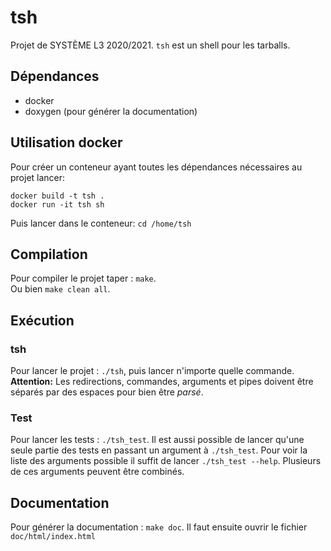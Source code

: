 # tsh
Projet de SYSTÈME L3 2020/2021.
`tsh` est un shell pour les tarballs.

## Dépendances
- docker
- doxygen (pour générer la documentation)

## Utilisation docker
Pour créer un conteneur ayant toutes les dépendances nécessaires au projet
lancer:
```
docker build -t tsh .
docker run -it tsh sh
```

Puis lancer dans le conteneur: `cd /home/tsh`

## Compilation
Pour compiler le projet taper : `make`.  
Ou bien `make clean all`.

## Exécution

### tsh
Pour lancer le projet : `./tsh`, puis lancer n'importe quelle commande.  
**Attention:** Les redirections, commandes, arguments et pipes doivent être
séparés par des espaces pour bien être *parsé*.

### Test
Pour lancer les tests : `./tsh_test`. Il est aussi possible de lancer qu'une
seule partie des tests en passant un argument à `./tsh_test`. Pour voir la liste
des arguments possible il suffit de lancer `./tsh_test --help`. Plusieurs de ces
arguments peuvent être combinés.

## Documentation
Pour générer la documentation : `make doc`. Il faut ensuite ouvrir le fichier
`doc/html/index.html`
